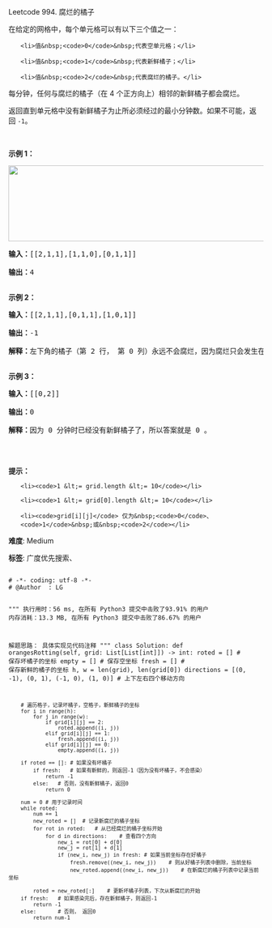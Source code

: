 Leetcode 994. 腐烂的橘子
<p>在给定的网格中，每个单元格可以有以下三个值之一：</p>


<ul>

	<li>值&nbsp;<code>0</code>&nbsp;代表空单元格；</li>

	<li>值&nbsp;<code>1</code>&nbsp;代表新鲜橘子；</li>

	<li>值&nbsp;<code>2</code>&nbsp;代表腐烂的橘子。</li>

</ul>



<p>每分钟，任何与腐烂的橘子（在 4 个正方向上）相邻的新鲜橘子都会腐烂。</p>



<p>返回直到单元格中没有新鲜橘子为止所必须经过的最小分钟数。如果不可能，返回&nbsp;<code>-1</code>。</p>



<p>&nbsp;</p>



<p><strong>示例 1：</strong></p>



<p><strong><img alt="" src="https://assets.leetcode-cn.com/aliyun-lc-upload/uploads/2019/02/16/oranges.png" style="height: 150px; width: 712px;"></strong></p>



<pre><strong>输入：</strong>[[2,1,1],[1,1,0],[0,1,1]]

<strong>输出：</strong>4

</pre>



<p><strong>示例 2：</strong></p>



<pre><strong>输入：</strong>[[2,1,1],[0,1,1],[1,0,1]]

<strong>输出：</strong>-1

<strong>解释：</strong>左下角的橘子（第 2 行， 第 0 列）永远不会腐烂，因为腐烂只会发生在 4 个正向上。

</pre>



<p><strong>示例 3：</strong></p>



<pre><strong>输入：</strong>[[0,2]]

<strong>输出：</strong>0

<strong>解释：</strong>因为 0 分钟时已经没有新鲜橘子了，所以答案就是 0 。

</pre>



<p>&nbsp;</p>



<p><strong>提示：</strong></p>



<ol>

	<li><code>1 &lt;= grid.length &lt;= 10</code></li>

	<li><code>1 &lt;= grid[0].length &lt;= 10</code></li>

	<li><code>grid[i][j]</code> 仅为&nbsp;<code>0</code>、<code>1</code>&nbsp;或&nbsp;<code>2</code></li>

</ol>





 **难度**: Medium



 **标签**: 广度优先搜索、 





<div class="hcb_wrap">
<pre class="prism undefined-numbers lang-python" data-lang="Python"><code>
# -*- coding: utf-8 -*-
# @Author  : LG

"""
执行用时：56 ms, 在所有 Python3 提交中击败了93.91% 的用户
内存消耗：13.3 MB, 在所有 Python3 提交中击败了86.67% 的用户

解题思路：
    具体实现见代码注释
"""
class Solution:
    def orangesRotting(self, grid: List[List[int]]) -> int:
        roted = []  # 保存坏橘子的坐标
        empty = []  # 保存空坐标
        fresh = []  # 保存新鲜的橘子的坐标
        h, w = len(grid), len(grid[0])
        directions = [(0, -1), (0, 1), (-1, 0), (1, 0)] # 上下左右四个移动方向

        # 遍历格子，记录坏橘子，空格子，新鲜橘子的坐标
        for i in range(h):
            for j in range(w):
                if grid[i][j] == 2:
                    roted.append((i, j))
                elif grid[i][j] == 1:
                    fresh.append((i, j))
                elif grid[i][j] == 0:
                    empty.append((i, j))

        if roted == []: # 如果没有坏橘子
            if fresh:   # 如果有新鲜的，则返回-1（因为没有坏橘子，不会感染）
                return -1
            else:   # 否则，没有新鲜橘子，返回0
                return 0

        num = 0 # 用于记录时间
        while roted:
            num += 1
            new_roted = []  # 记录新腐烂的橘子坐标
            for rot in roted:   # 从已经腐烂的橘子坐标开始
                for d in directions:    # 查看四个方向
                    new_i = rot[0] + d[0]
                    new_j = rot[1] + d[1]
                    if (new_i, new_j) in fresh: # 如果当前坐标存在好橘子
                        fresh.remove((new_i, new_j))    # 则从好橘子列表中删除，当前坐标
                        new_roted.append((new_i, new_j))    # 在新腐烂的橘子列表中记录当前坐标

            roted = new_roted[:]    # 更新坏橘子列表，下次从新腐烂的开始
        if fresh:   # 如果感染完后，存在新鲜橘子，则返回-1
            return -1
        else:       # 否则， 返回0
            return num-1
</code></pre></div>
